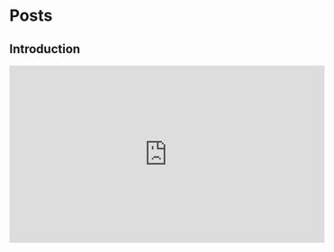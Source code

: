 # Posts

## Introduction

<iframe width="560" height="315" src="https://www.youtube.com/embed/H4u6yfGKcS0" frameborder="0" allow="accelerometer; autoplay; encrypted-media; gyroscope; picture-in-picture" allowfullscreen></iframe>